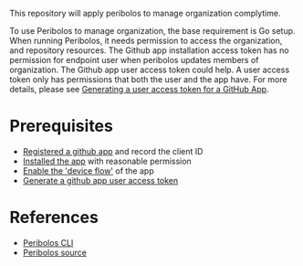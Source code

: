 This repository will apply peribolos to manage organization complytime.

To use Peribolos to manage organization, the base requirement is Go setup.
When running Peribolos, it needs permission to access the organization,
and repository resources. The Github app installation access token has no
permission for endpoint user when peribolos updates members of organization. 
The Github app user access token could help. A user access token only has
permissions that both the user and the app have. For more details, please see
[Generating a user access token for a GitHub App](https://docs.github.com/en/apps/creating-github-apps/authenticating-with-a-github-app/generating-a-user-access-token-for-a-github-app).

# Prerequisites
- [Registered a github app](https://docs.github.com/en/apps/creating-github-apps/registering-a-github-app/registering-a-github-app) and record the client ID
- [Installed the app](https://docs.github.com/en/apps/using-github-apps/installing-your-own-github-app) with reasonable permission
- [Enable the 'device flow'](https://docs.github.com/en/apps/creating-github-apps/writing-code-for-a-github-app/building-a-cli-with-a-github-app#about-device-flow-and-user-access-tokens) of the app
- [Generate a github app user access token](https://docs.github.com/en/apps/creating-github-apps/writing-code-for-a-github-app/building-a-cli-with-a-github-app#write-the-cli)

# References
- [Peribolos CLI](https://docs.prow.k8s.io/docs/components/cli-tools/peribolos/)
- [Peribolos source](https://github.com/kubernetes-sigs/prow/tree/main/cmd/peribolos)
